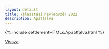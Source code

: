 ```yaml
---
layout: default
title: Választási névjegyzék 2022
description: Apátfalva
---
```


{% include settlementHTMLs/Apaatfalva.html %}

[Vissza](../)